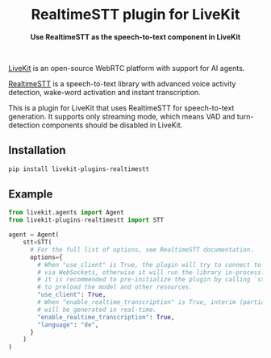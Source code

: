 <br>

<h1 align="center">RealtimeSTT plugin for LiveKit</h1>

<p align="center">
  <strong>Use RealtimeSTT as the speech-to-text component in LiveKit</strong>
</p>

<br>

[LiveKit](https://github.com/livekit/livekit) is an open-source WebRTC platform with support for AI agents.

[RealtimeSTT](https://github.com/KoljaB/RealtimeSTT) is a speech-to-text library with advanced voice activity detection, wake-word activation and instant transcription.

This is a plugin for LiveKit that uses RealtimeSTT for speech-to-text generation. It supports only streaming mode, which means VAD and turn-detection components should be disabled in LiveKit.

## Installation

```bash
pip install livekit-plugins-realtimestt
```

## Example

```python
from livekit.agents import Agent
from livekit-plugins-realtimestt import STT

agent = Agent(
    stt=STT(
      # For the full list of options, see RealtimeSTT documentation.
      options={
        # When "use_client" is True, the plugin will try to connect to a RealtimeSTT server
        # via WebSockets, otherwise it will run the library in-process. In that case,
        # it is recommended to pre-initialize the plugin by calling `stt.prewarm()`
        # to preload the model and other resources.
        "use_client": True,
        # When "enable_realtime_transcription" is True, interim (partial) transcriptions
        # will be generated in real-time.
        "enable_realtime_transcription": True,
        "language": "de",
      }
    )
)
```
